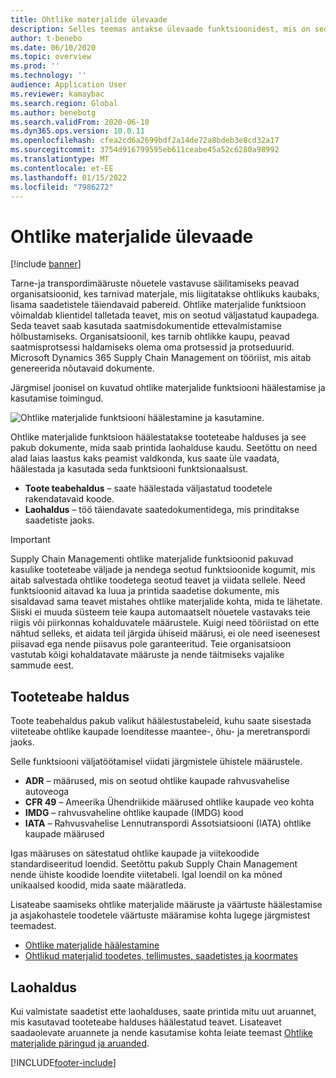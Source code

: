 ```yaml
---
title: Ohtlike materjalide ülevaade
description: Selles teemas antakse ülevaade funktsioonidest, mis on seotud ohtlike materjalide käitlemise ja dokumenteerimisega tooteteabe ja laohalduse ajal.
author: t-benebo
ms.date: 06/10/2020
ms.topic: overview
ms.prod: ''
ms.technology: ''
audience: Application User
ms.reviewer: kamaybac
ms.search.region: Global
ms.author: benebotg
ms.search.validFrom: 2020-06-10
ms.dyn365.ops.version: 10.0.11
ms.openlocfilehash: cfea2cd6a2699bdf2a14de72a8bdeb3e8cd32a17
ms.sourcegitcommit: 3754d916799595eb611ceabe45a52c6280a98992
ms.translationtype: MT
ms.contentlocale: et-EE
ms.lasthandoff: 01/15/2022
ms.locfileid: "7986272"
---
```

# <a name="hazardous-materials-overview"></a>Ohtlike materjalide ülevaade

[!include [banner](../includes/banner.md)]

Tarne-ja transpordimääruste nõuetele vastavuse säilitamiseks peavad organisatsioonid, kes tarnivad materjale, mis liigitatakse ohtlikuks kaubaks, lisama saadetistele täiendavaid pabereid. Ohtlike materjalide funktsioon võimaldab klientidel talletada teavet, mis on seotud väljastatud kaupadega. Seda teavet saab kasutada saatmisdokumentide ettevalmistamise hõlbustamiseks. Organisatsioonil, kes tarnib ohtlikke kaupu, peavad saatmisprotsessi haldamiseks olema oma protsessid ja protseduurid. Microsoft Dynamics 365 Supply Chain Management on tööriist, mis aitab genereerida nõutavaid dokumente.

Järgmisel joonisel on kuvatud ohtlike materjalide funktsiooni häälestamise ja kasutamise toimingud.

![Ohtlike materjalide funktsiooni häälestamine ja kasutamine.](media/hazmat-overview.png "Ohtlike materjalide funktsiooni häälestamine ja kasutamine")

Ohtlike materjalide funktsioon häälestatakse tooteteabe halduses ja see pakub dokumente, mida saab printida laohalduse kaudu. Seetõttu on need alad laias laastus kaks peamist valdkonda, kus saate üle vaadata, häälestada ja kasutada seda funktsiooni funktsionaalsust.

- **Toote teabehaldus** – saate häälestada väljastatud toodetele rakendatavaid koode.
- **Laohaldus** – töö täiendavate saatedokumentidega, mis prinditakse saadetiste jaoks.

> [!IMPORTANT]
> Supply Chain Managementi ohtlike materjalide funktsioonid pakuvad kasulike tooteteabe väljade ja nendega seotud funktsioonide kogumit, mis aitab salvestada ohtlike toodetega seotud teavet ja viidata sellele. Need funktsioonid aitavad ka luua ja printida saadetise dokumente, mis sisaldavad sama teavet mistahes ohtlike materjalide kohta, mida te lähetate. Siiski ei muuda süsteem teie kaupa automaatselt nõuetele vastavaks teie riigis või piirkonnas kohalduvatele määrustele. Kuigi need tööriistad on ette nähtud selleks, et aidata teil järgida ühiseid määrusi, ei ole need iseenesest piisavad ega nende piisavus pole garanteeritud. Teie organisatsioon vastutab kõigi kohaldatavate määruste ja nende täitmiseks vajalike sammude eest.

## <a name="product-information-management"></a>Tooteteabe haldus

Toote teabehaldus pakub valikut häälestustabeleid, kuhu saate sisestada viiteteabe ohtlike kaupade loenditesse maantee-, õhu- ja meretranspordi jaoks.

Selle funktsiooni väljatöötamisel viidati järgmistele ühistele määrustele.

- **ADR** – määrused, mis on seotud ohtlike kaupade rahvusvahelise autoveoga
- **CFR 49** – Ameerika Ühendriikide määrused ohtlike kaupade veo kohta
- **IMDG** – rahvusvaheline ohtlike kaupade (IMDG) kood
- **IATA** – Rahvusvahelise Lennutranspordi Assotsiatsiooni (IATA) ohtlike kaupade määrused

Igas määruses on sätestatud ohtlike kaupade ja viitekoodide standardiseeritud loendid. Seetõttu pakub Supply Chain Management nende ühiste koodide loendite viitetabeli. Igal loendil on ka mõned unikaalsed koodid, mida saate määratleda.

Lisateabe saamiseks ohtlike materjalide määruste ja väärtuste häälestamise ja asjakohastele toodetele väärtuste määramise kohta lugege järgmistest teemadest.

- [Ohtlike materjalide häälestamine](hazmat-setup.md)
- [Ohtlikud materjalid toodetes, tellimustes, saadetistes ja koormates](hazmat-items.md)

## <a name="warehouse-management"></a>Laohaldus

Kui valmistate saadetist ette laohalduses, saate printida mitu uut aruannet, mis kasutavad tooteteabe halduses häälestatud teavet. Lisateavet saadaolevate aruannete ja nende kasutamise kohta leiate teemast [Ohtlike materjalide päringud ja aruanded](hazmat-reports.md).


[!INCLUDE[footer-include](../../includes/footer-banner.md)]